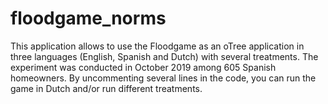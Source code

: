 # floodgame_norms
This application allows to use the Floodgame as an oTree application in three languages (English, Spanish and Dutch) with several treatments. The experiment was conducted in October 2019 among 605 Spanish homeowners. By uncommenting several lines in the code, you can run the game in Dutch and/or run different treatments.  
